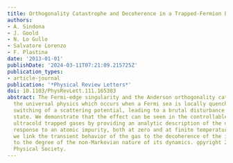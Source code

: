 ```yaml
---
title: Orthogonality Catastrophe and Decoherence in a Trapped-Fermion Environment
authors:
- A. Sindona
- J. Goold
- N. Lo Gullo
- Salvatore Lorenzo
- F. Plastina
date: '2013-01-01'
publishDate: '2024-03-11T07:21:09.215725Z'
publication_types:
- article-journal
publication: '*Physical Review Letters*'
doi: 10.1103/PhysRevLett.111.165303
abstract: The Fermi-edge singularity and the Anderson orthogonality catastrophe describe
  the universal physics which occurs when a Fermi sea is locally quenched by the sudden
  switching of a scattering potential, leading to a brutal disturbance of its ground
  state. We demonstrate that the effect can be seen in the controllable domain of
  ultracold trapped gases by providing an analytic description of the out-of-equilibrium
  response to an atomic impurity, both at zero and at finite temperature. Furthermore,
  we link the transient behavior of the gas to the decoherence of the impurity, and
  to the degree of the non-Markovian nature of its dynamics. o̧pyright 2013 American
  Physical Society.
---
```

